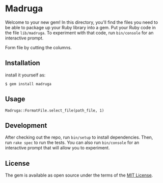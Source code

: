 # Madruga

Welcome to your new gem! In this directory, you'll find the files you need to be able to package up your Ruby library into a gem. Put your Ruby code in the file `lib/madruga`. To experiment with that code, run `bin/console` for an interactive prompt.

Form file by cutting the columns.

## Installation

install it yourself as:

    $ gem install madruga

## Usage

`Madruga::FormatFile.select_file(path_file, 1)`

## Development

After checking out the repo, run `bin/setup` to install dependencies. Then, run `rake spec` to run the tests. You can also run `bin/console` for an interactive prompt that will allow you to experiment.

## License

The gem is available as open source under the terms of the [MIT License](https://opensource.org/licenses/MIT).
